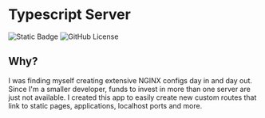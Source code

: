 # Typescript Server
![Static Badge](https://img.shields.io/badge/Version-0.1_Alpha-Green?style=for-the-badge)
![GitHub License](https://img.shields.io/github/license/LizzyEll/Typescript-Server?color=blue&style=for-the-badge&label=License&cacheSeconds=1)


## Why?
I was finding myself creating extensive NGINX configs day in and day out. Since I'm a smaller developer, funds to invest in more than one server are just not available. I created this app to easily create new custom routes that link to static pages, applications, localhost ports and more.

